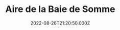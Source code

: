 ---
date: 2022-08-26T21:20:50.000Z
title: Aire de la Baie de Somme
latitude: 50.16774279477733
longitude: 1.7547994395395308
category: checkin
---